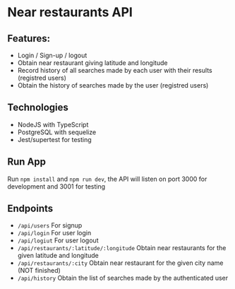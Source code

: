 # Near restaurants API

## Features:
- Login / Sign-up / logout
- Obtain near restaurant giving latitude and longitude
- Record history of all searches made by each user with their results (registred users)
- Obtain the history of searches made by the user (registred users)
## Technologies
- NodeJS with TypeScript
- PostgreSQL with sequelize
- Jest/supertest for testing
## Run App
Run `npm install` and `npm run dev`, the API will listen on port 3000 for development and 3001 for testing
## Endpoints
- `/api/users` For signup
- `/api/login` For user login
- `/api/logiut` For user logout
- `/api/restaurants/:latitude/:longitude` Obtain near restaurants for the given latitude and longitude
- `/api/restaurants/:city` Obtain near restaurant for the given city name (NOT finished)
- `/api/history` Obtain the list of searches made by the authenticated user
